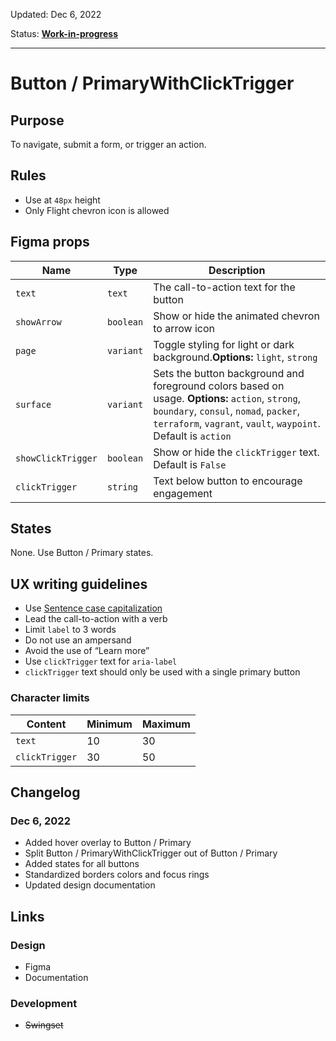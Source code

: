 Updated: Dec 6, 2022

Status: **[Work-in-progress](https://hashicorp-wpl-documentation.vercel.app/guides/can-i-use#work-in-progress)**


---

# Button / PrimaryWithClickTrigger

## Purpose

To navigate, submit a form, or trigger an action.

## Rules

* Use at `48px` height
* Only Flight chevron icon is allowed

## Figma props

| Name | Type | Description |
|----|----|----|
| `text` | `text` | The call-to-action text for the button |
| `showArrow` | `boolean` | Show or hide the animated chevron to arrow icon |
| `page` | `variant` | Toggle styling for light or dark background.**Options:** `light`, `strong` |
| `surface` | `variant` | Sets the button background and foreground colors based on usage. **Options:** `action`, `strong`, `boundary`, `consul`, `nomad`, `packer`, `terraform`, `vagrant`, `vault`, `waypoint`. Default is `action` |
| `showClickTrigger` | `boolean` | Show or hide the `clickTrigger` text. Default is `False` |
| `clickTrigger` | `string` | Text below button to encourage engagement |

## States

None. Use Button / Primary states.

## UX writing guidelines

* Use [Sentence case capitalization](https://apastyle.apa.org/style-grammar-guidelines/capitalization/sentence-case)
* Lead the call-to-action with a verb
* Limit `label` to 3 words
* Do not use an ampersand
* Avoid the use of “Learn more”
* Use `clickTrigger` text for `aria-label`
* `clickTrigger` text should only be used with a single primary button

### Character limits

| Content | Minimum | Maximum |
|----|----|----|
| `text` | 10 | 30 |
| `clickTrigger` | 30 | 50 |

## Changelog

### Dec 6, 2022

* Added hover overlay to Button / Primary
* Split Button / PrimaryWithClickTrigger out of Button / Primary 
* Added states for all buttons
* Standardized borders colors and focus rings
* Updated design documentation

## Links

### Design

* Figma
* Documentation

### Development

* ~~Swingset~~


